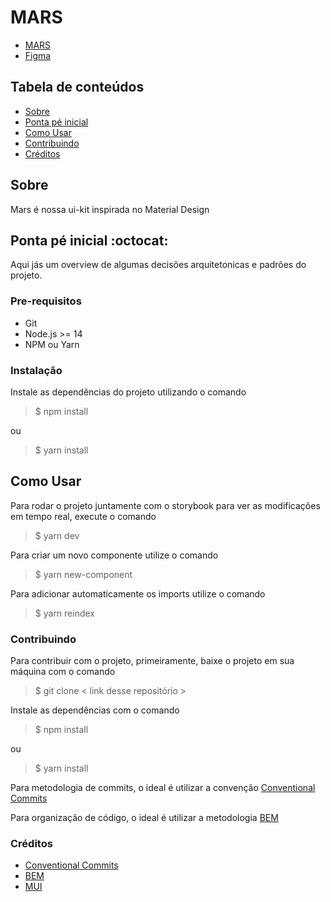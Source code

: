 # MARS

- [MARS](https://mars.mesalva.com/)
- [Figma](https://www.figma.com/file/W48LS2jmdbpQ8l9h7FRgit/Me-Salva!-Design-System?node-id=822%3A22408)

## Tabela de conteúdos

- [Sobre](#about)
- [Ponta pé inicial](#getting_started)
- [Como Usar](#usage)
- [Contribuindo](#contributing)
- [Créditos]($credits)

## Sobre <a name = "about"></a>

Mars é nossa ui-kit inspirada no Material Design

## Ponta pé inicial :octocat: <a name = "getting_started"></a>

Aqui jás um overview de algumas decisões arquitetonicas e padrões do projeto.

### Pre-requisitos

* Git
* Node.js >= 14
* NPM ou Yarn

### Instalação

Instale as dependências do projeto utilizando o comando
> $ npm install

ou

> $ yarn install

## Como Usar <a name = "usage"></a>

Para rodar o projeto juntamente com o storybook para ver as modificações em tempo real, execute o comando
> $ yarn dev

Para criar um novo componente utilize o comando
> $ yarn new-component

Para adicionar automaticamente os imports utilize o comando
> $ yarn reindex

### Contribuindo <a name = "contributing"></a>

Para contribuir com o projeto, primeiramente, baixe o projeto em sua máquina com o comando
> $ git clone < link desse repositório >

Instale as dependências com o comando
> $ npm install

ou 
> $ yarn install

Para metodologia de commits, o ideal é utilizar a convenção [Conventional Commits](www.conventionalcommits.org)

Para organização de código, o ideal é utilizar a metodologia [BEM](https://en.bem.info/methodology/quick-start/)

### Créditos <a name = "credits"></a>

* [Conventional Commits](https://www.conventionalcommits.org)
* [BEM](https://en.bem.info/methodology/quick-start/)
* [MUI](https://mui.com/pt/getting-started/usage/)
